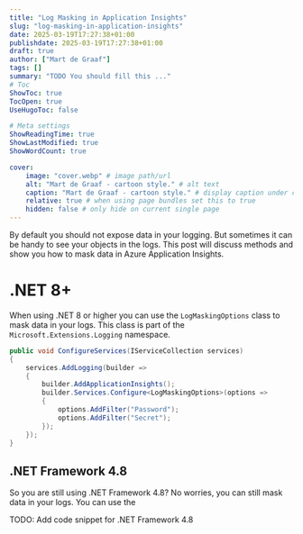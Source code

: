 ```yaml
---
title: "Log Masking in Application Insights"
slug: "log-masking-in-application-insights"
date: 2025-03-19T17:27:38+01:00
publishdate: 2025-03-19T17:27:38+01:00
draft: true
author: ["Mart de Graaf"]
tags: []
summary: "TODO You should fill this ..."
# Toc
ShowToc: true
TocOpen: true
UseHugoToc: false

# Meta settings
ShowReadingTime: true
ShowLastModified: true
ShowWordCount: true

cover:
    image: "cover.webp" # image path/url
    alt: "Mart de Graaf - cartoon style." # alt text
    caption: "Mart de Graaf - cartoon style." # display caption under cover
    relative: true # when using page bundles set this to true
    hidden: false # only hide on current single page
---
```


By default you should not expose data in your logging. But sometimes it can be handy to see your objects in the logs. This post will discuss methods and show you how to mask data in Azure Application Insights.

# .NET 8+ 

When using .NET 8 or higher you can use the `LogMaskingOptions` class to mask data in your logs. This class is part of the `Microsoft.Extensions.Logging` namespace. 

```cs {linenos=table}
public void ConfigureServices(IServiceCollection services)
{
    services.AddLogging(builder =>
    {
        builder.AddApplicationInsights();
        builder.Services.Configure<LogMaskingOptions>(options =>
        {
            options.AddFilter("Password");
            options.AddFilter("Secret");
        });
    });
}
```

## .NET Framework 4.8

So you are still using .NET Framework 4.8? No worries, you can still mask data in your logs.  You can use the 

TODO: Add code snippet for .NET Framework 4.8
